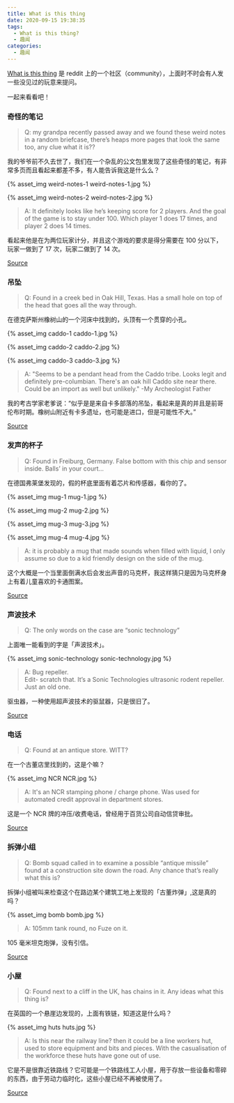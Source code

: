 ```yaml
---
title: What is this thing
date: 2020-09-15 19:38:35
tags:  
  - What is this thing?
  - 趣闻
categories:
  - 趣闻
---
```


[What is this thing](https://www.reddit.com/r/whatisthisthing/) 是 reddit 上的一个社区（community），上面时不时会有人发一些没见过的玩意来提问。

一起来看看吧！

<!-- more -->

### 奇怪的笔记

> Q: my grandpa recently passed away and we found these weird notes in a random briefcase, there’s heaps more pages that look the same too, any clue what it is??

我的爷爷前不久去世了，我们在一个杂乱的公文包里发现了这些奇怪的笔记，有非常多页而且看起来都差不多，有人能告诉我这是什么么？

<!-- ![weird-notes-1.jpg](./whatisthisthing/weird-notes-1.jpg) -->

<!-- ![weird-notes-2.jpg](./whatisthisthing/weird-notes-2.jpg) -->

{% asset_img weird-notes-1 weird-notes-1.jpg %}

{% asset_img weird-notes-2 weird-notes-2.jpg %}

> A: It definitely looks like he’s keeping score for 2 players. And the goal of the game is to stay under 100. Which player 1 does 17 times, and player 2 does 14 times.

看起来他是在为两位玩家计分，并且这个游戏的要求是得分需要在 100 分以下，玩家一做到了 17 次，玩家二做到了 14 次。

[Source](https://www.reddit.com/r/whatisthisthing/comments/isyukx/my_grandpa_recently_passed_away_and_we_found/)

### 吊坠

> Q: Found in a creek bed in Oak Hill, Texas. Has a small hole on top of the head that goes all the way through.

在德克萨斯州橡树山的一个河床中找到的，头顶有一个贯穿的小孔。

<!-- ![caddo-1.jpg](./whatisthisthing/caddo-1.jpg) -->

<!-- ![caddo-2.jpg](./whatisthisthing/caddo-2.jpg) -->

<!-- ![caddo-3.jpg](./whatisthisthing/caddo-3.jpg) -->

{% asset_img caddo-1 caddo-1.jpg %}

{% asset_img caddo-2 caddo-2.jpg %}

{% asset_img caddo-3 caddo-3.jpg %}

> A: "Seems to be a pendant head from the Caddo tribe. Looks legit and definitely pre-columbian. There's an oak hill Caddo site near there. Could be an import as well but unlikely." -My Archeologist Father

我的考古学家老爹说：“似乎是是来自卡多部落的吊坠，看起来是真的并且是前哥伦布时期。橡树山附近有卡多遗址，也可能是进口，但是可能性不大。”

[Source](https://www.reddit.com/r/whatisthisthing/comments/isa0vn/found_in_a_creek_bed_in_oak_hill_texas_has_a/)

### 发声的杯子

> Q: Found in Freiburg, Germany. False bottom with this chip and sensor inside. Balls’ in your court...

在德国弗莱堡发现的，假的杯底里面有着芯片和传感器，看你的了。

<!-- ![mug-1.jpg](./whatisthisthing/mug-1.jpg) -->

<!-- ![mug-2.jpg](./whatisthisthing/mug-2.jpg) -->

<!-- ![mug-3.jpg](./whatisthisthing/mug-3.jpg) -->

<!-- ![mug-4.jpg](./whatisthisthing/mug-4.jpg) -->

{% asset_img mug-1 mug-1.jpg %}

{% asset_img mug-2 mug-2.jpg %}

{% asset_img mug-3 mug-3.jpg %}

{% asset_img mug-4 mug-4.jpg %}

> A: it is probably a mug that made sounds when filled with liquid, I only assume so due to a kid friendly design on the side of the mug.

这个大概是一个当里面倒满水后会发出声音的马克杯，我这样猜只是因为马克杯身上有着儿童喜欢的卡通图案。

[Source](https://www.reddit.com/r/whatisthisthing/comments/it40n1/found_in_freiburg_germany_false_bottom_with_this/)

### 声波技术

> Q: The only words on the case are “sonic technology”

上面唯一能看到的字是「声波技术」。

<!-- ![onic-technology.jpg](./whatisthisthing/onic-technology.jpg) -->

{% asset_img sonic-technology sonic-technology.jpg %}

> A: Bug repeller.</br>Edit- scratch that. It’s a Sonic Technologies ultrasonic rodent repeller. Just an old one.

驱虫器，一种使用超声波技术的驱鼠器，只是很旧了。

[Source](https://www.reddit.com/r/whatisthisthing/comments/isq73x/the_only_words_on_the_case_are_sonic_technology/)

### 电话

> Q: Found at an antique store. WITT?

在一个古董店里找到的，这是个嘛？

<!-- ![NCR.jpg](./whatisthisthing/NCR.jpg) -->

{% asset_img NCR NCR.jpg %}

> A: It's an NCR stamping phone / charge phone. Was used for automated credit approval in department stores.

这是一个 NCR 牌的冲压/收费电话，曾经用于百货公司自动信贷审批。

[Source](https://www.reddit.com/r/whatisthisthing/comments/isbesi/found_at_an_antique_store_witt/)

### 拆弹小组

> Q: Bomb squad called in to examine a possible “antique missile” found at a construction site down the road. Any chance that’s really what this is?

拆弹小组被叫来检查这个在路边某个建筑工地上发现的「古董炸弹」,这是真的吗？

<!-- ![bomb.jpg](./whatisthisthing/bomb.jpg) -->

{% asset_img bomb bomb.jpg %}

> A: 105mm tank round, no Fuze on it.

105 毫米坦克炮弹，没有引信。

[Source](https://www.reddit.com/r/whatisthisthing/comments/ist2f6/bomb_squad_called_in_to_examine_a_possible/)

### 小屋

> Q: Found next to a cliff in the UK, has chains in it. Any ideas what this thing is?

在英国的一个悬崖边发现的，上面有铁链，知道这是什么吗？

<!-- ![huts.jpg](./whatisthisthing/huts.jpg) -->

{% asset_img huts huts.jpg %}

> A: Is this near the railway line? then it could be a line workers hut, used to store equipment and bits and pieces. With the casualisation of the workforce these huts have gone out of use.

它是不是很靠近铁路线？它可能是一个铁路线工人小屋，用于存放一些设备和零碎的东西，由于劳动力临时化，这些小屋已经不再被使用了。

[Source](https://www.reddit.com/r/whatisthisthing/comments/irveg5/found_next_to_a_cliff_in_the_uk_has_chains_in_it/)